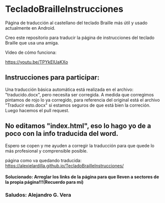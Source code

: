 # TecladoBrailleInstrucciones
Página de traducción al castellano del teclado Braille más útil y usado actualmente en Android.

Creo este repositorio para traducir la página de instrucciones del teclado Braille que usa una amiga. 

Video de cómo funciona:

https://youtu.be/TPYkElUaKXo

## Instrucciones para participar:

Una traducción básica automática está realizada en el archivo: "traducido.docx", pero necesita ser corregida. A medida que corregimos pintamos de rojo lo ya corregido, para referencia del original está el archivo "Traducir esto.docx"
si estamos seguros de que está bien la correción. Luego hacemos el pull request.

## No editamos "index.html", eso lo hago yo de a poco con la info traducida del word.

Espero se copen y me ayuden a corregir la traducción para que quede lo más profesional y comprensible posible.

página como va quedando traducida: https://alexielardilla.github.io/TecladoBrailleInstrucciones/

#### Solucionado: Arreglar los links de la página para que lleven a sectores de la propia página!!!(Recuerdo para mí)


### Saludos: Alejandro G. Vera
